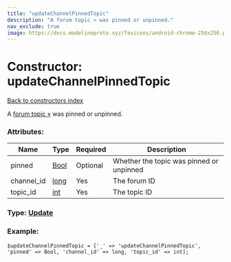 ```yaml
---
title: "updateChannelPinnedTopic"
description: "A forum topic » was pinned or unpinned."
nav_exclude: true
image: https://docs.madelineproto.xyz/favicons/android-chrome-256x256.png
---
```

# Constructor: updateChannelPinnedTopic  
[Back to constructors index](/API_docs/constructors/index.html)



A [forum topic »](https://core.telegram.org/api/forum#forum-topics) was pinned or unpinned.

### Attributes:

| Name     |    Type       | Required | Description |
|----------|---------------|----------|-------------|
|pinned|[Bool](/API_docs/types/Bool.html) | Optional|Whether the topic was pinned or unpinned|
|channel\_id|[long](/API_docs/types/long.html) | Yes|The forum ID|
|topic\_id|[int](/API_docs/types/int.html) | Yes|The topic ID|



### Type: [Update](/API_docs/types/Update.html)


### Example:

```
$updateChannelPinnedTopic = ['_' => 'updateChannelPinnedTopic', 'pinned' => Bool, 'channel_id' => long, 'topic_id' => int];
```  
